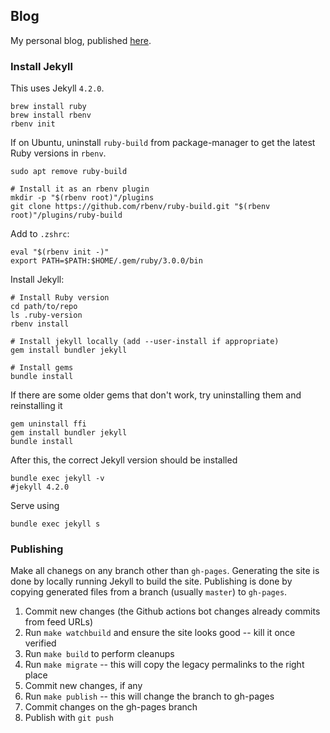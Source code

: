 ## Blog

My personal blog, published [here](https://mourjo.me/blog/).


### Install Jekyll
This uses Jekyll `4.2.0`.

```shell
brew install ruby
brew install rbenv
rbenv init
```

If on Ubuntu, uninstall `ruby-build` from package-manager to get the latest Ruby
versions in `rbenv`.
```shell
sudo apt remove ruby-build

# Install it as an rbenv plugin
mkdir -p "$(rbenv root)"/plugins
git clone https://github.com/rbenv/ruby-build.git "$(rbenv root)"/plugins/ruby-build

```

Add to `.zshrc`:

```shell
eval "$(rbenv init -)"
export PATH=$PATH:$HOME/.gem/ruby/3.0.0/bin
```

Install Jekyll:
```shell
# Install Ruby version
cd path/to/repo
ls .ruby-version
rbenv install

# Install jekyll locally (add --user-install if appropriate)
gem install bundler jekyll

# Install gems
bundle install
```

If there are some older gems that don't work, try uninstalling them and reinstalling it
```shell
gem uninstall ffi
gem install bundler jekyll
bundle install
```

After this, the correct Jekyll version should be installed

```shell
bundle exec jekyll -v
#jekyll 4.2.0
```

Serve using
```shell
bundle exec jekyll s
```

### Publishing
Make all chanegs on any branch other than `gh-pages`.
Generating the site is done by locally running Jekyll to build the site.
Publishing is done by copying generated files from a branch (usually `master`) to `gh-pages`.

1. Commit new changes (the Github actions bot changes already commits from feed URLs)
2. Run `make watchbuild` and ensure the site looks good -- kill it once verified
3. Run `make build` to perform cleanups
4. Run `make migrate` -- this will copy the legacy permalinks to the right place
5. Commit new changes, if any
6. Run `make publish` -- this will change the branch to gh-pages
7. Commit changes on the gh-pages branch
8. Publish with `git push`

